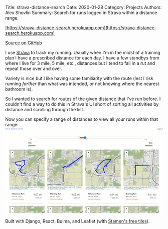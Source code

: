 Title: strava-distance-search
Date: 2020-01-28
Category: Projects
Authors: Alex Shovlin
Summary: Search for runs logged in Strava within a distance range.

[https://strava-distance-search.herokuapp.com](https://strava-distance-search.herokuapp.com)

[<i class="fa fa-github" aria-hidden="true"></i> Source on GitHub](https://github.com/ashovlin/strava-distance-search)

I use [Strava](http://strava.com) to track my running. Usually when I'm in the midst of a training plan I have a prescribed distance for each day. I have a few standbys from where I live for 3 mile, 5 mile, etc., distances but I tend to fall in a rut and repeat those over and over. 

Variety is nice but I like having some familiarity with the route (lest I risk running <em>farther</em> than what was intended, or not knowing where the nearest bathroom is).

So I wanted to search for routes of the given distance that I've run before. I couldn't find a way to do this in Strava's UI short of sorting all activities by distance and scrolling through the list. 

Now you can specify a range of distances to view all your runs within that range:  
<img src="images/sds.gif" alt="Filtering runs" style="width:800px;"/>

Built with Django, React, Bulma, and Leaflet (with [Stamen's free tiles](http://maps.stamen.com)).